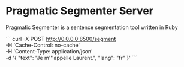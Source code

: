 # Pragmatic Segmenter Server
Pragmatic Segmenter is a sentence segmentation tool written in Ruby

´´´
curl -X POST  http://0.0.0.0:8500/segment \
  -H 'Cache-Control: no-cache' \
  -H 'Content-Type: application/json' \
  -d '{ "text": "Je m'\''appelle Laurent.", "lang": "fr" }'
´´´
